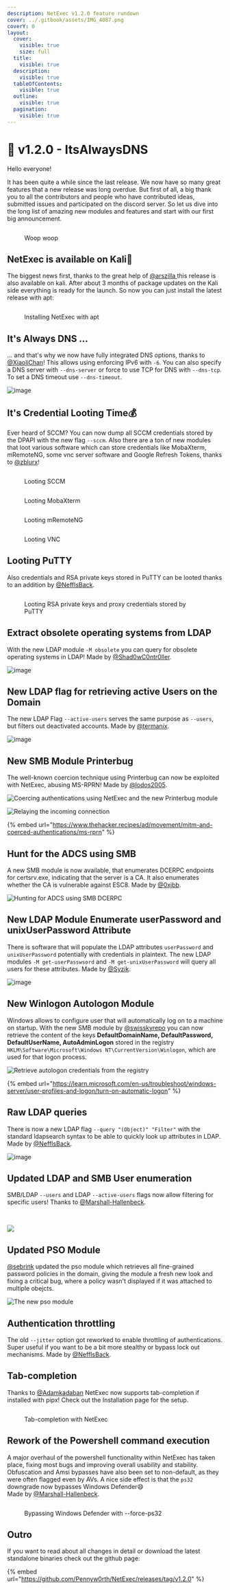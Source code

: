 ```yaml
---
description: NetExec v1.2.0 feature rundown
cover: ../.gitbook/assets/IMG_4087.png
coverY: 0
layout:
  cover:
    visible: true
    size: full
  title:
    visible: true
  description:
    visible: true
  tableOfContents:
    visible: true
  outline:
    visible: true
  pagination:
    visible: true
---
```


# 📡 v1.2.0 - ItsAlwaysDNS

Hello everyone!

It has been quite a while since the last release. We now have so many great features that a new release was long overdue. But first of all, a big thank you to all the contributors and people who have contributed ideas, submitted issues and participated on the discord server. So let us dive into the long list of amazing new modules and features and start with our first big announcement.

<figure><img src="../.gitbook/assets/the-office.gif" alt=""><figcaption><p>Woop woop</p></figcaption></figure>

## NetExec is available on Kali:rocket:

The biggest news first, thanks to the great help of [@arszilla ](https://x.com/arszilla)this release is also available on kali. After about 3 months of package updates on the Kali side everything is ready for the launch. So now you can just install the latest release with apt:

<figure><img src="../.gitbook/assets/image (8).png" alt=""><figcaption><p>Installing NetExec with apt</p></figcaption></figure>

## It's Always DNS ...

... and that's why we now have fully integrated DNS options, thanks to [@XiaoliChan](https://x.com/Memory\_before)! This allows using enforcing IPv6 with `-6`. You can also specify a DNS server with `--dns-server` or force to use TCP for DNS with `--dns-tcp`. To set a DNS timeout use `--dns-timeout`.

![image](https://github.com/Pennyw0rth/NetExec-Wiki/assets/50464194/42925ec8-c693-48ae-9c02-bb4ef27a1b0a)

## It's Credential Looting Time💰

Ever heard of SCCM? You can now dump all SCCM credentials stored by the DPAPI with the new flag `--sccm`. Also there are a ton of new modules that loot various software which can store credentials like MobaXterm, mRemoteNG, some vnc server software and Google Refresh Tokens, thanks to [@zblurx](https://x.com/\_zblurx)!&#x20;

<figure><img src="https://github.com/Pennyw0rth/NetExec-Wiki/assets/50464194/5301e0f8-39cf-4716-894f-75e8bd197f40" alt=""><figcaption><p>Looting SCCM</p></figcaption></figure>

<figure><img src="https://github.com/Pennyw0rth/NetExec-Wiki/assets/50464194/be55049d-45cf-4b52-be81-502c2b6e0013" alt=""><figcaption><p>Looting MobaXterm</p></figcaption></figure>

<div data-full-width="false">

<figure><img src="https://github.com/Pennyw0rth/NetExec-Wiki/assets/50464194/3b919e10-6b67-414e-af11-000645e33d4e" alt=""><figcaption><p>Looting mRemoteNG</p></figcaption></figure>

</div>

<figure><img src="https://github.com/Pennyw0rth/NetExec-Wiki/assets/50464194/ced41d32-e8ba-4463-af77-d2ce0d9801e8" alt=""><figcaption><p>Looting VNC</p></figcaption></figure>

## Looting PuTTY

Also credentials and RSA private keys stored in PuTTY can be looted thanks to an addition by [@NeffIsBack](https://x.com/al3x\_n3ff).

<figure><img src="https://github.com/Pennyw0rth/NetExec-Wiki/assets/50464194/0dd0c207-b244-4244-8668-f7587602453b" alt=""><figcaption><p>Looting RSA private keys and proxy credentials stored by PuTTY</p></figcaption></figure>

## Extract obsolete operating systems from LDAP

With the new LDAP module `-M obsolete` you can query for obsolete operating systems in LDAP! Made by [@Shad0wC0ntr0ller](https://x.com/Shad0wCntr0ller).

![image](https://github.com/Pennyw0rth/NetExec-Wiki/assets/50464194/5eb296e6-3ab4-4932-b7d3-69b88f7a2b7b)

## New LDAP flag for retrieving active Users on the Domain

The new LDAP Flag `--active-users` serves the same purpose as `--users`, but filters out deactivated accounts. Made by [@termanix](https://github.com/termanix).

![image](https://github.com/Pennyw0rth/NetExec-Wiki/assets/50464194/14e39eec-4342-404f-86ae-014c74d6de2d)

## New SMB Module Printerbug

The well-known coercion technique using Printerbug can now be exploited with NetExec, abusing MS-RPRN! Made by [@lodos2005](https://github.com/lodos2005).

<div data-full-width="false">

<img src="https://github.com/Pennyw0rth/NetExec-Wiki/assets/50464194/94a83b39-5bec-4934-931b-e33353dc4529" alt="Coercing authentications using NetExec and the new Printerbug module">

</div>

![Relaying the incoming connection](https://github.com/Pennyw0rth/NetExec-Wiki/assets/50464194/bd0f18e7-3a94-421b-b763-1fc7445e7c60)

{% embed url="https://www.thehacker.recipes/ad/movement/mitm-and-coerced-authentications/ms-rprn" %}

## Hunt for the ADCS using SMB

A new SMB module is now available, that enumerates DCERPC endpoints for certsrv.exe, indicating that the server is a CA. It also enumerates whether the CA is vulnerable against ESC8. Made by [@0xjbb](https://github.com/0xjbb).

![Hunting for ADCS using SMB DCERPC](https://github.com/Pennyw0rth/NetExec-Wiki/assets/50464194/babcd4a5-c96d-4705-b164-d205e0f1b685)

## New LDAP Module Enumerate userPassword and unixUserPassword Attribute

There is software that will populate the LDAP attributes `userPassword` and `unixUserPassword` potentially with credentials in plaintext. The new LDAP modules `-M get-userPasswsord` and `-M get-unixUserPassword` will query all users for these attributes. Made by [@Syzik](https://x.com/SyzikSecu).

![image](https://github.com/Pennyw0rth/NetExec-Wiki/assets/50464194/a01986e8-62ee-496f-ae92-6cfc168a1f31)

## New Winlogon Autologon Module

Windows allows to configure user that will automatically log on to a machine on startup. With the new SMB module by [@swisskyrepo](https://x.com/pentest\_swissky) you can now retrieve the content of the keys **DefaultDomainName, DefaultPassword, DefaultUserName, AutoAdminLogon** stored in the registry `HKLM\Software\Microsoft\Windows NT\CurrentVersion\Winlogon`, which are used for that logon process.

![Retrieve autologon credentials from the registry](https://github.com/Pennyw0rth/NetExec-Wiki/assets/50464194/dcaf5906-db93-409a-9937-dbf82ca728b6)

{% embed url="https://learn.microsoft.com/en-us/troubleshoot/windows-server/user-profiles-and-logon/turn-on-automatic-logon" %}

## Raw LDAP queries

There is now a new LDAP flag `--query "(Object)" "Filter"` with the standard ldapsearch syntax to be able to quickly look up attributes in LDAP. Made by [@NeffIsBack](https://x.com/al3x\_n3ff).

![image](https://github.com/Pennyw0rth/NetExec-Wiki/assets/50464194/145e0573-bf1e-4e18-971b-3f098506c8e3)

## Updated LDAP and SMB User enumeration

SMB/LDAP `--users` and LDAP `--active-users` flags now allow filtering for specific users! Thanks to [@Marshall-Hallenbeck](https://x.com/MJHallenbeck).

<div data-full-width="false">

<img src="https://github.com/Pennyw0rth/NetExec-Wiki/assets/50464194/f191bd1f-af45-4cdc-bd84-e82b74bff502" alt="">

 

<img src="https://github.com/Pennyw0rth/NetExec-Wiki/assets/50464194/e2c4e3eb-ec14-42a7-a895-2df852d2cfe1" alt="">

</div>

![](https://github.com/Pennyw0rth/NetExec-Wiki/assets/50464194/28d9208f-b7be-4f06-9505-d1b76e6b4201)

## Updated PSO Module

[@sebrink](https://x.com/\_sandw1ch) updated the pso module which retrieves all fine-grained password policies in the domain, giving the module a fresh new look and fixing a critical bug, where a policy wasn't displayed if it was attached to multiple obejcts.

![The new pso module](https://github.com/Pennyw0rth/NetExec-Wiki/assets/50464194/899e73df-e4b0-4db6-9de1-2527bff470d2)

## Authentication throttling

The old `--jitter` option got reworked to enable throttling of authentications. Super useful if you want to be a bit more stealthy or bypass lock out mechanisms. Made by [@NeffIsBack](https://x.com/al3x\_n3ff).

## Tab-completion

Thanks to [@Adamkadaban](https://x.com/Adamkadaban) NetExec now supports tab-completion if installed with pipx! Check out the Installation page for the setup.

<figure><img src="../.gitbook/assets/nxc-argcomplete.gif" alt=""><figcaption><p>Tab-completion with NetExec</p></figcaption></figure>

## Rework of the Powershell command execution

A major overhaul of the powershell functionality within NetExec has taken place, fixing most bugs and improving overall usability and stability. Obfuscation and Amsi bypasses have also been set to non-default, as they were often flagged even by AVs. A nice side effect is that the `ps32` downgrade now bypasses Windows Defender😄\
Made by [@Marshall-Hallenbeck](https://x.com/MJHallenbeck).

<figure><img src="../.gitbook/assets/image.png" alt=""><figcaption><p>Bypassing Windows Defender with --force-ps32</p></figcaption></figure>

## Outro

If you want to read about all changes in detail or download the latest standalone binaries check out the github page:

{% embed url="https://github.com/Pennyw0rth/NetExec/releases/tag/v1.2.0" %}
